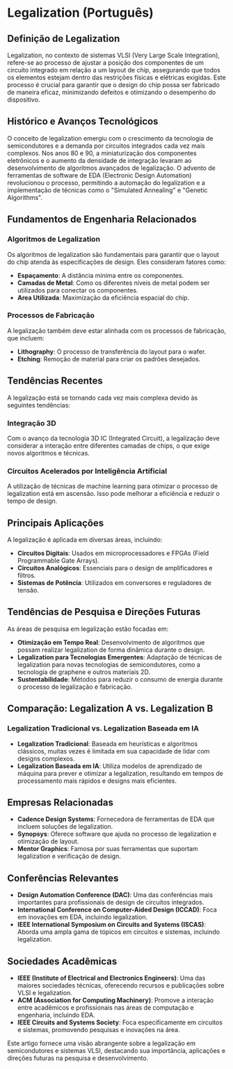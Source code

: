 # Legalization (Português)

## Definição de Legalization

Legalization, no contexto de sistemas VLSI (Very Large Scale Integration), refere-se ao processo de ajustar a posição dos componentes de um circuito integrado em relação a um layout de chip, assegurando que todos os elementos estejam dentro das restrições físicas e elétricas exigidas. Este processo é crucial para garantir que o design do chip possa ser fabricado de maneira eficaz, minimizando defeitos e otimizando o desempenho do dispositivo.

## Histórico e Avanços Tecnológicos

O conceito de legalization emergiu com o crescimento da tecnologia de semicondutores e a demanda por circuitos integrados cada vez mais complexos. Nos anos 80 e 90, a miniaturização dos componentes eletrônicos e o aumento da densidade de integração levaram ao desenvolvimento de algoritmos avançados de legalização. O advento de ferramentas de software de EDA (Electronic Design Automation) revolucionou o processo, permitindo a automação do legalization e a implementação de técnicas como o "Simulated Annealing" e "Genetic Algorithms".

## Fundamentos de Engenharia Relacionados

### Algoritmos de Legalization

Os algoritmos de legalization são fundamentais para garantir que o layout do chip atenda às especificações de design. Eles consideram fatores como:

- **Espaçamento**: A distância mínima entre os componentes.
- **Camadas de Metal**: Como os diferentes níveis de metal podem ser utilizados para conectar os componentes.
- **Area Utilizada**: Maximização da eficiência espacial do chip.

### Processos de Fabricação

A legalização também deve estar alinhada com os processos de fabricação, que incluem:

- **Lithography**: O processo de transferência do layout para o wafer.
- **Etching**: Remoção de material para criar os padrões desejados.

## Tendências Recentes

A legalização está se tornando cada vez mais complexa devido às seguintes tendências:

### Integração 3D

Com o avanço da tecnologia 3D IC (Integrated Circuit), a legalização deve considerar a interação entre diferentes camadas de chips, o que exige novos algoritmos e técnicas.

### Circuitos Acelerados por Inteligência Artificial

A utilização de técnicas de machine learning para otimizar o processo de legalization está em ascensão. Isso pode melhorar a eficiência e reduzir o tempo de design.

## Principais Aplicações

A legalização é aplicada em diversas áreas, incluindo:

- **Circuitos Digitais**: Usados em microprocessadores e FPGAs (Field Programmable Gate Arrays).
- **Circuitos Analógicos**: Essenciais para o design de amplificadores e filtros.
- **Sistemas de Potência**: Utilizados em conversores e reguladores de tensão.

## Tendências de Pesquisa e Direções Futuras

As áreas de pesquisa em legalização estão focadas em:

- **Otimização em Tempo Real**: Desenvolvimento de algoritmos que possam realizar legalization de forma dinâmica durante o design.
- **Legalization para Tecnologias Emergentes**: Adaptação de técnicas de legalization para novas tecnologias de semicondutores, como a tecnologia de graphene e outros materiais 2D.
- **Sustentabilidade**: Métodos para reduzir o consumo de energia durante o processo de legalização e fabricação.

## Comparação: Legalization A vs. Legalization B

### Legalization Tradicional vs. Legalization Baseada em IA

- **Legalization Tradicional**: Baseada em heurísticas e algoritmos clássicos, muitas vezes é limitada em sua capacidade de lidar com designs complexos.
- **Legalization Baseada em IA**: Utiliza modelos de aprendizado de máquina para prever e otimizar a legalization, resultando em tempos de processamento mais rápidos e designs mais eficientes.

## Empresas Relacionadas

- **Cadence Design Systems**: Fornecedora de ferramentas de EDA que incluem soluções de legalization.
- **Synopsys**: Oferece software que ajuda no processo de legalization e otimização de layout.
- **Mentor Graphics**: Famosa por suas ferramentas que suportam legalization e verificação de design.

## Conferências Relevantes

- **Design Automation Conference (DAC)**: Uma das conferências mais importantes para profissionais de design de circuitos integrados.
- **International Conference on Computer-Aided Design (ICCAD)**: Foca em inovações em EDA, incluindo legalization.
- **IEEE International Symposium on Circuits and Systems (ISCAS)**: Aborda uma ampla gama de tópicos em circuitos e sistemas, incluindo legalization.

## Sociedades Acadêmicas

- **IEEE (Institute of Electrical and Electronics Engineers)**: Uma das maiores sociedades técnicas, oferecendo recursos e publicações sobre VLSI e legalization.
- **ACM (Association for Computing Machinery)**: Promove a interação entre acadêmicos e profissionais nas áreas de computação e engenharia, incluindo EDA.
- **IEEE Circuits and Systems Society**: Foca especificamente em circuitos e sistemas, promovendo pesquisas e inovações na área.

Este artigo fornece uma visão abrangente sobre a legalização em semicondutores e sistemas VLSI, destacando sua importância, aplicações e direções futuras na pesquisa e desenvolvimento.